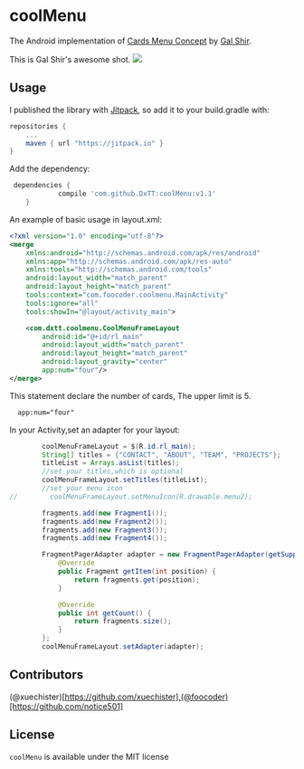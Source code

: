 # coolMenu
The Android implementation of [Cards Menu Concept](https://dribbble.com/shots/2389505-Cards-Menu-Concept) by [Gal Shir](https://dribbble.com/galshir).

This is Gal Shir's awesome shot.
![](https://d13yacurqjgara.cloudfront.net/users/729829/screenshots/2389505/menu.gif)

## Usage
I published the library with [Jitpack](https://jitpack.io), so add it to your build.gradle with:
```gradle
repositories {
    ...
    maven { url "https://jitpack.io" }
}
```

Add the dependency:
```gradle
 dependencies {
	        compile 'com.github.DxTT:coolMenu:v1.1'
	}
```

An example of basic usage in layout.xml:
```xml
<?xml version="1.0" encoding="utf-8"?>
<merge
    xmlns:android="http://schemas.android.com/apk/res/android"
    xmlns:app="http://schemas.android.com/apk/res-auto"
    xmlns:tools="http://schemas.android.com/tools"
    android:layout_width="match_parent"
    android:layout_height="match_parent"
    tools:context="com.foocoder.coolmenu.MainActivity"
    tools:ignore="all"
    tools:showIn="@layout/activity_main">

    <com.dxtt.coolmenu.CoolMenuFrameLayout
        android:id="@+id/rl_main"
        android:layout_width="match_parent"
        android:layout_height="match_parent"
        android:layout_gravity="center"
        app:num="four"/>
</merge>
```
This statement declare the number of cards, The upper limit is 5.
```xml
  app:num="four"
```

In your Activity,set an adapter for your layout:
```java
        coolMenuFrameLayout = $(R.id.rl_main);
        String[] titles = {"CONTACT", "ABOUT", "TEAM", "PROJECTS"};
        titleList = Arrays.asList(titles);
        //set your titles,which is optional
        coolMenuFrameLayout.setTitles(titleList);
        //set your menu icon
//        coolMenuFrameLayout.setMenuIcon(R.drawable.menu2);

        fragments.add(new Fragment1());
        fragments.add(new Fragment2());
        fragments.add(new Fragment3());
        fragments.add(new Fragment4());

        FragmentPagerAdapter adapter = new FragmentPagerAdapter(getSupportFragmentManager()) {
            @Override
            public Fragment getItem(int position) {
                return fragments.get(position);
            }

            @Override
            public int getCount() {
                return fragments.size();
            }
        };
        coolMenuFrameLayout.setAdapter(adapter);
```

## Contributors
(@xuechister)[https://github.com/xuechister],(@foocoder)[https://github.com/notice501]

## License
`coolMenu` is available under the MIT license
